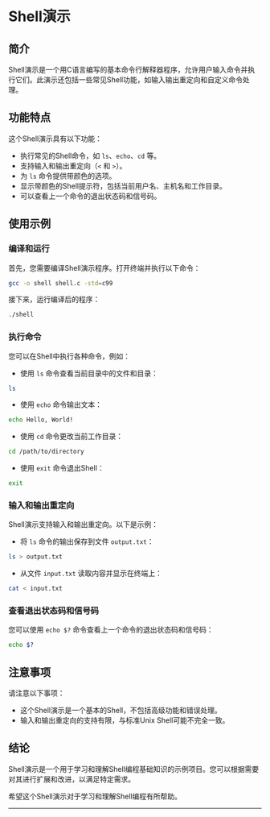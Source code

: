 # Shell演示

## 简介

Shell演示是一个用C语言编写的基本命令行解释器程序，允许用户输入命令并执行它们。此演示还包括一些常见Shell功能，如输入输出重定向和自定义命令处理。

## 功能特点

这个Shell演示具有以下功能：

- 执行常见的Shell命令，如 `ls`、`echo`、`cd` 等。
- 支持输入和输出重定向（`<` 和 `>`）。
- 为 `ls` 命令提供带颜色的选项。
- 显示带颜色的Shell提示符，包括当前用户名、主机名和工作目录。
- 可以查看上一个命令的退出状态码和信号码。

## 使用示例

### 编译和运行

首先，您需要编译Shell演示程序。打开终端并执行以下命令：

```bash
gcc -o shell shell.c -std=c99
```

接下来，运行编译后的程序：

```bash
./shell
```

### 执行命令

您可以在Shell中执行各种命令，例如：

- 使用 `ls` 命令查看当前目录中的文件和目录：

```bash
ls
```

- 使用 `echo` 命令输出文本：

```bash
echo Hello, World!
```

- 使用 `cd` 命令更改当前工作目录：

```bash
cd /path/to/directory
```

- 使用 `exit` 命令退出Shell：

```bash
exit
```

### 输入和输出重定向

Shell演示支持输入和输出重定向。以下是示例：

- 将 `ls` 命令的输出保存到文件 `output.txt`：

```bash
ls > output.txt
```

- 从文件 `input.txt` 读取内容并显示在终端上：

```bash
cat < input.txt
```

### 查看退出状态码和信号码

您可以使用 `echo $?` 命令查看上一个命令的退出状态码和信号码：

```bash
echo $?
```

## 注意事项

请注意以下事项：

- 这个Shell演示是一个基本的Shell，不包括高级功能和错误处理。
- 输入和输出重定向的支持有限，与标准Unix Shell可能不完全一致。

## 结论

Shell演示是一个用于学习和理解Shell编程基础知识的示例项目。您可以根据需要对其进行扩展和改进，以满足特定需求。

希望这个Shell演示对于学习和理解Shell编程有所帮助。

---